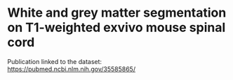# White and grey matter segmentation on T1-weighted exvivo mouse spinal cord

Publication linked to the dataset: https://pubmed.ncbi.nlm.nih.gov/35585865/
